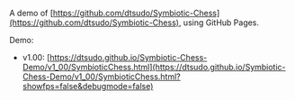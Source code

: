 A demo of [https://github.com/dtsudo/Symbiotic-Chess](https://github.com/dtsudo/Symbiotic-Chess), using GitHub Pages.

Demo:

* v1.00: [https://dtsudo.github.io/Symbiotic-Chess-Demo/v1_00/SymbioticChess.html](https://dtsudo.github.io/Symbiotic-Chess-Demo/v1_00/SymbioticChess.html?showfps=false&debugmode=false)
